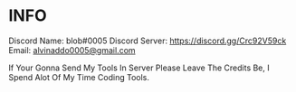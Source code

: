 # INFO


Discord Name: blob#0005
Discord Server: https://discord.gg/Crc92V59ck
Email: alvinaddo0005@gmail.com

If Your Gonna Send My Tools In Server Please Leave The Credits Be, I Spend Alot Of My Time Coding Tools.
